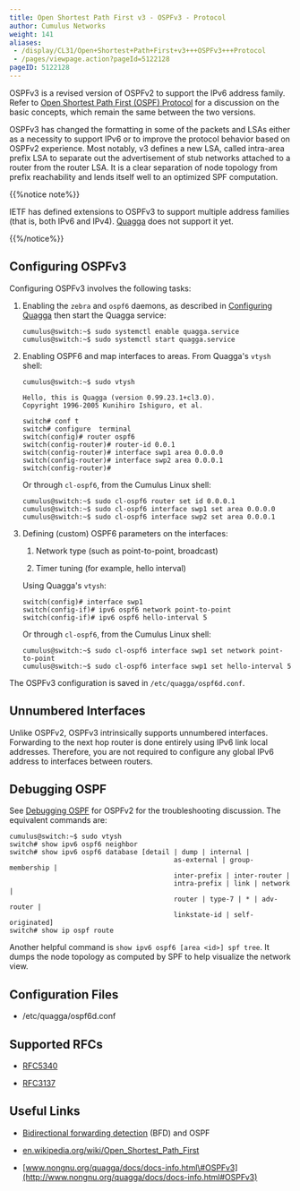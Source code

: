 ```yaml
---
title: Open Shortest Path First v3 - OSPFv3 - Protocol
author: Cumulus Networks
weight: 141
aliases:
 - /display/CL31/Open+Shortest+Path+First+v3+++OSPFv3+++Protocol
 - /pages/viewpage.action?pageId=5122128
pageID: 5122128
---
```

OSPFv3 is a revised version of OSPFv2 to support the IPv6 address
family. Refer to [Open Shortest Path First (OSPF)
Protocol](/version/cumulus-linux-31/Layer-3-Features/Open-Shortest-Path-First-OSPF-Protocol/)
for a discussion on the basic concepts, which remain the same between
the two versions.

OSPFv3 has changed the formatting in some of the packets and LSAs either
as a necessity to support IPv6 or to improve the protocol behavior based
on OSPFv2 experience. Most notably, v3 defines a new LSA, called
intra-area prefix LSA to separate out the advertisement of stub networks
attached to a router from the router LSA. It is a clear separation of
node topology from prefix reachability and lends itself well to an
optimized SPF computation.

{{%notice note%}}

IETF has defined extensions to OSPFv3 to support multiple address
families (that is, both IPv6 and IPv4).
[Quagga](/version/cumulus-linux-31/Layer-3-Features/Quagga-Overview)
does not support it yet.

{{%/notice%}}

## Configuring OSPFv3</span>

Configuring OSPFv3 involves the following tasks:

1.  Enabling the `zebra` and `ospf6` daemons, as described in
    [Configuring
    Quagga](/version/cumulus-linux-31/Layer-3-Features/Configuring-Quagga/)
    then start the Quagga service:
    
        cumulus@switch:~$ sudo systemctl enable quagga.service
        cumulus@switch:~$ sudo systemctl start quagga.service

2.  Enabling OSPF6 and map interfaces to areas. From Quagga's `vtysh`
    shell:
    
        cumulus@switch:~$ sudo vtysh
         
        Hello, this is Quagga (version 0.99.23.1+cl3.0).
        Copyright 1996-2005 Kunihiro Ishiguro, et al.
         
        switch# conf t
        switch# configure  terminal
        switch(config)# router ospf6
        switch(config-router)# router-id 0.0.1
        switch(config-router)# interface swp1 area 0.0.0.0
        switch(config-router)# interface swp2 area 0.0.0.1
        switch(config-router)#
    
    Or through `cl-ospf6`, from the Cumulus Linux shell:
    
        cumulus@switch:~$ sudo cl-ospf6 router set id 0.0.0.1
        cumulus@switch:~$ sudo cl-ospf6 interface swp1 set area 0.0.0.0
        cumulus@switch:~$ sudo cl-ospf6 interface swp2 set area 0.0.0.1

3.  Defining (custom) OSPF6 parameters on the interfaces:
    
    1.  Network type (such as point-to-point, broadcast)
    
    2.  Timer tuning (for example, hello interval)
    
    Using Quagga's `vtysh`:
    
        switch(config)# interface swp1
        switch(config-if)# ipv6 ospf6 network point-to-point
        switch(config-if)# ipv6 ospf6 hello-interval 5
    
    Or through `cl-ospf6`, from the Cumulus Linux shell:
    
        cumulus@switch:~$ sudo cl-ospf6 interface swp1 set network point-to-point
        cumulus@switch:~$ sudo cl-ospf6 interface swp1 set hello-interval 5

The OSPFv3 configuration is saved in `/etc/quagga/ospf6d.conf`.

## Unnumbered Interfaces</span>

Unlike OSPFv2, OSPFv3 intrinsically supports unnumbered interfaces.
Forwarding to the next hop router is done entirely using IPv6 link local
addresses. Therefore, you are not required to configure any global IPv6
address to interfaces between routers.

## Debugging OSPF</span>

See [Debugging OSPF](/version/cumulus-linux-31/Layer-3-Features/Open-Shortest-Path-First-OSPF-Protocol/#span-idsrc-5122126-openshortestpathfirst-ospf-protocol-ospf-debug-classconfluence-anchor-linkspandebugging-ospfspan)
for OSPFv2 for the troubleshooting discussion. The equivalent commands
are:

    cumulus@switch:~$ sudo vtysh
    switch# show ipv6 ospf6 neighbor
    switch# show ipv6 ospf6 database [detail | dump | internal |
                                             as-external | group-membership |
                                             inter-prefix | inter-router |
                                             intra-prefix | link | network |
                                             router | type-7 | * | adv-router |
                                             linkstate-id | self-originated]
    switch# show ip ospf route

Another helpful command is `show ipv6 ospf6 [area <id>] spf tree`. It
dumps the node topology as computed by SPF to help visualize the network
view.

## Configuration Files</span>

  - /etc/quagga/ospf6d.conf

## Supported RFCs</span>

  - [RFC5340](http://tools.ietf.org/rfc/rfc5340)

  - [RFC3137](http://tools.ietf.org/rfc/rfc3137)

## Useful Links</span>

  - [Bidirectional forwarding
    detection](/version/cumulus-linux-31/Layer-3-Features/Bidirectional-Forwarding-Detection-BFD)
    (BFD) and OSPF

  - [en.wikipedia.org/wiki/Open\_Shortest\_Path\_First](http://en.wikipedia.org/wiki/Open_Shortest_Path_First)

  - [www.nongnu.org/quagga/docs/docs-info.html\#OSPFv3](http://www.nongnu.org/quagga/docs/docs-info.html#OSPFv3)

